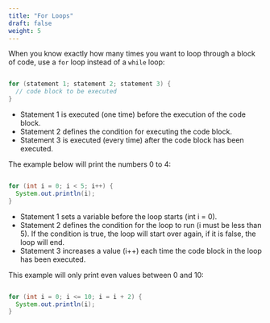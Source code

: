 ```yaml
---
title: "For Loops"
draft: false
weight: 5
---
```

<link rel="stylesheet" href="../../style.css">

When you know exactly how many times you want to loop through a block of code, use a `for` loop instead of a `while` loop:

```java

for (statement 1; statement 2; statement 3) {
  // code block to be executed
}

```

- Statement 1 is executed (one time) before the execution of the code block.
- Statement 2 defines the condition for executing the code block.
- Statement 3 is executed (every time) after the code block has been executed.

The example below will print the numbers 0 to 4:

```java

for (int i = 0; i < 5; i++) {
  System.out.println(i);
}
```


- Statement 1 sets a variable before the loop starts (int i = 0).
- Statement 2 defines the condition for the loop to run (i must be less than 5). If the condition is true, the loop will start over again, if it is false, the loop will end.
- Statement 3 increases a value (i++) each time the code block in the loop has been executed.


This example will only print even values between 0 and 10:

```java

for (int i = 0; i <= 10; i = i + 2) {
  System.out.println(i);
}
```